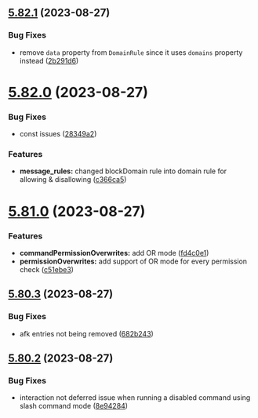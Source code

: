 ## [5.82.1](https://github.com/onesoft-sudo/sudobot/compare/v5.82.0...v5.82.1) (2023-08-27)


### Bug Fixes

* remove `data` property from `DomainRule` since it uses `domains` property instead ([2b291d6](https://github.com/onesoft-sudo/sudobot/commit/2b291d6a8c7fddee3d61abcb145c8315d1707baa))



# [5.82.0](https://github.com/onesoft-sudo/sudobot/compare/v5.81.0...v5.82.0) (2023-08-27)


### Bug Fixes

* const issues ([28349a2](https://github.com/onesoft-sudo/sudobot/commit/28349a2212072cba1324c8fe4ae3f54e94b88abd))


### Features

* **message_rules:** changed blockDomain rule into domain rule for allowing & disallowing ([c366ca5](https://github.com/onesoft-sudo/sudobot/commit/c366ca518623d7a572bdb94fe4551a2f6b220733))



# [5.81.0](https://github.com/onesoft-sudo/sudobot/compare/v5.80.3...v5.81.0) (2023-08-27)


### Features

* **commandPermissionOverwrites:** add OR mode ([fd4c0e1](https://github.com/onesoft-sudo/sudobot/commit/fd4c0e156d3cee24a0cf86f699e6a86465c7902d))
* **permissionOverwrites:** add support of OR mode for every permission check ([c51ebe3](https://github.com/onesoft-sudo/sudobot/commit/c51ebe3f3dc5a166e12da798fed86ee56b7dae1a))



## [5.80.3](https://github.com/onesoft-sudo/sudobot/compare/v5.80.2...v5.80.3) (2023-08-27)


### Bug Fixes

* afk entries not being removed ([682b243](https://github.com/onesoft-sudo/sudobot/commit/682b2430c42a576b377bd693966d9f9494119742))



## [5.80.2](https://github.com/onesoft-sudo/sudobot/compare/v5.80.1...v5.80.2) (2023-08-27)


### Bug Fixes

* interaction not deferred issue when running a disabled command using slash command mode ([8e94284](https://github.com/onesoft-sudo/sudobot/commit/8e942845989c0f9f034a88a7c91242a3af85b8a5))




